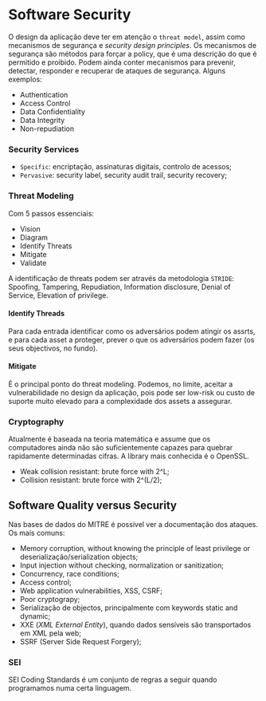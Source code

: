 # Software Security

O design da aplicação deve ter em atenção o `threat model`, assim como mecanismos de segurança e *security design principles*. Os mecanismos de segurança são métodos para forçar a policy, que é uma descrição do que é permitido e proibido. Podem ainda conter mecanismos para prevenir, detectar, responder e recuperar de ataques de segurança. Alguns exemplos:

- Authentication
- Access Control
- Data Confidentiality
- Data Integrity
- Non-repudiation

### Security Services

- `Specific`: encriptação, assinaturas digitais, controlo de acessos;
- `Pervasive`: security label, security audit trail, security recovery;

### Threat Modeling

Com 5 passos essenciais:

- Vision
- Diagram
- Identify Threats
- Mitigate
- Validate

A identificação de threats podem ser através da metodologia `STRIDE`: Spoofing, Tampering, Repudiation, Information disclosure, Denial of Service, Elevation of privilege.

#### Identify Threads

Para cada entrada identificar como os adversários podem atingir os assrts, e para cada asset a proteger, prever o que os adversários podem fazer (os seus objectivos, no fundo).

#### Mitigate

É o principal ponto do threat modeling. Podemos, no limite, aceitar a vulnerabilidade no design da aplicação, pois pode ser low-risk ou custo de suporte muito elevado para a complexidade dos assets a assegurar.

### Cryptography

Atualmente é baseada na teoria matemática e assume que os computadores ainda não são suficientemente capazes para quebrar rapidamente determinadas cifras. A library mais conhecida é o OpenSSL. 

- Weak collision resistant: brute force with 2^L;
- Collision resistant: brute force with 2^(L/2);

## Software Quality versus Security

Nas bases de dados do MITRE é possível ver a documentação dos ataques. Os mais comuns:

- Memory corruption, without knowing the principle of least privilege or deserialização/serialization objects;
- Input injection without checking, normalization or sanitization;
- Concurrency, race conditions;
- Access control;
- Web application vulnerabilities, XSS, CSRF;
- Poor cryptograpy;
- Serialização de objectos, principalmente com keywords static and dynamic;
- XXE (*XML External Entity*), quando dados sensíveis são transportados em XML pela web;
- SSRF (Server Side Request Forgery);

### SEI

SEI Coding Standards é um conjunto de regras a seguir quando programamos numa certa linguagem. 
